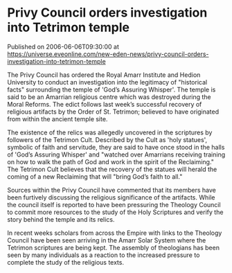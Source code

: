 # Privy Council orders investigation into Tetrimon temple
Published on 2006-06-06T09:30:00 at https://universe.eveonline.com/new-eden-news/privy-council-orders-investigation-into-tetrimon-temple

The Privy Council has ordered the Royal Amarr Institute and Hedion University to conduct an investigation into the legitimacy of "historical facts" surrounding the temple of 'God’s Assuring Whisper'. The temple is said to be an Amarrian religious centre which was destroyed during the Moral Reforms. The edict follows last week’s successful recovery of religious artifacts by the Order of St. Tetrimon; believed to have originated from within the ancient temple site.   
  
The existence of the relics was allegedly uncovered in the scriptures by followers of the Tetrimon Cult. Described by the Cult as 'holy statues', symbolic of faith and servitude, they are said to have once stood in the halls of 'God’s Assuring Whisper' and "watched over Amarrians receiving training on how to walk the path of God and work in the spirit of the Reclaiming." The Tetrimon Cult believes that the recovery of the statues will herald the coming of a new Reclaiming that will "bring God’s faith to all."   
  
Sources within the Privy Council have commented that its members have been furtively discussing the religious significance of the artifacts. While the council itself is reported to have been pressuring the Theology Council to commit more resources to the study of the Holy Scriptures and verify the story behind the temple and its relics.   
  
In recent weeks scholars from across the Empire with links to the Theology Council have been seen arriving in the Amarr Solar System where the Tetrimon scriptures are being kept. The assembly of theologians has been seen by many individuals as a reaction to the increased pressure to complete the study of the religious texts.
